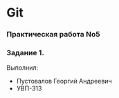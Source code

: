 # Git
### Практическая работа No5
### Задание 1.

Выполнил:
* Пустовалов Георгий Андреевич
* УВП-313
